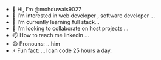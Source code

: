 - 👋 Hi, I’m @mohduwais9027
- 👀 I’m interested in web developer , software developer  ...
- 🌱 I’m currently learning full stack...
- 💞️ I’m looking to collaborate on host projects ...
- 📫 How to reach me linkedln ...
- 😄 Pronouns: ...him
- ⚡ Fun fact: ...I can code 25 hours a day.

<!---
mohduwais9027/mohduwais9027 is a ✨ special ✨ repository because its `README.md` (this file) appears on your GitHub profile.
You can click the Preview link to take a look at your changes.
--->
